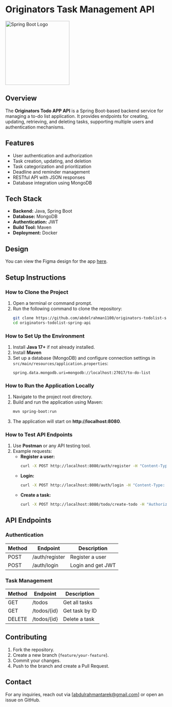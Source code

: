 # Originators Task Management API

<img src="https://upload.wikimedia.org/wikipedia/commons/4/44/Spring_Framework_Logo_2018.svg" alt="Spring Boot Logo" width="200">

## Overview
The **Originators Todo APP API** is a Spring Boot-based backend service for managing a to-do list application. It provides endpoints for creating, updating, retrieving, and deleting tasks, supporting multiple users and authentication mechanisms.

## Features
- User authentication and authorization
- Task creation, updating, and deletion
- Task categorization and prioritization
- Deadline and reminder management
- RESTful API with JSON responses
- Database integration using MongoDB

## Tech Stack
- **Backend:** Java, Spring Boot
- **Database:** MongoDB
- **Authentication:** JWT
- **Build Tool:** Maven
- **Deployment:** Docker

## Design
You can view the Figma design for the app [here](https://www.figma.com/design/ve6hnGr2CgVvtiQDEGwdTA/Originators---Todo-App?node-id=1-2&p=f&t=0UABcXNeEsPGrvP7-0).

## Setup Instructions
### How to Clone the Project
1. Open a terminal or command prompt.
2. Run the following command to clone the repository:
   ```bash
   git clone https://github.com/abdelrahman1100/originators-todolist-spring-api.git
   cd originators-todolist-spring-api
   ```

### How to Set Up the Environment
1. Install **Java 17+** if not already installed.
2. Install **Maven**
3. Set up a database (MongoDB) and configure connection settings in `src/main/resources/application.properties`:
   ```properties
   spring.data.mongodb.uri=mongodb://localhost:27017/to-do-list
   ```

### How to Run the Application Locally
1. Navigate to the project root directory.
2. Build and run the application using Maven:
   ```bash
   mvn spring-boot:run
   ```
3. The application will start on **http://localhost:8080**.

### How to Test API Endpoints
1. Use **Postman** or any API testing tool.
2. Example requests:
   - **Register a user:**
     ```bash
     curl -X POST http://localhost:8080/auth/register -H "Content-Type: application/json" -d '{"username":"testuser","password":"password123"}'
     ```
   - **Login:**
     ```bash
     curl -X POST http://localhost:8080/auth/login -H "Content-Type: application/json" -d '{"username":"testuser","password":"password123"}'
     ```
   - **Create a task:**
     ```bash
     curl -X POST http://localhost:8080/todo/create-todo -H "Authorization: Bearer YOUR_JWT_TOKEN" -H "Content-Type: application/json" -d '{"title":"New Task","description":"Task details","status":"DONE"}'
     ```

## API Endpoints
### Authentication
| Method | Endpoint         | Description         |
|--------|----------------|---------------------|
| POST   | /auth/register  | Register a user    |
| POST   | /auth/login     | Login and get JWT  |

### Task Management
| Method | Endpoint         | Description                      |
|--------|----------------|----------------------------------|
| GET    | /todos          | Get all tasks                   |
| GET    | /todos/{id}     | Get task by ID                  |
| DELETE | /todos/{id}     | Delete a task                   |

## Contributing
1. Fork the repository.
2. Create a new branch (`feature/your-feature`).
3. Commit your changes.
4. Push to the branch and create a Pull Request.

## Contact
For any inquiries, reach out via [abdulrahmantarek@gmail.com] or open an issue on GitHub.


